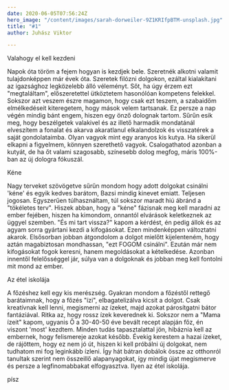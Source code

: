 ```yaml
---
date: 2020-06-05T07:56:24Z
hero_image: "/content/images/sarah-dorweiler-9Z1KRIfpBTM-unsplash.jpg"
title: "#1"
author: Juhász Viktor

---
```

Valahogy el kell kezdeni

Napok óta töröm a fejem hogyan is kezdjek bele. Szeretnék alkotni valamit tulajdonképpen már évek óta. Szeretek filózni dolgokon, ezáltal kialakítani az igazsághoz legközelebb álló véleményt. Sőt, ha úgy érzem ezt "megtaláltam", előszeretettel ütköztetem hasonólóan kompetens felekkel. Sokszor azt veszem észre magamon, hogy csak ezt teszem, a szabaidőm elmélkedéseit kiteregetem, hogy mások velem tartsanak. Ez persze a nap végén mindig bánt engem, hiszen egy önző dolognak tartom. Sűrűn esik meg, hogy beszélgetek valakivel és az illető harmadik mondatánál elveszítem a fonalat és akarva akaratlanul elkalandolzok és visszatérek a saját gondolataimba. Olyan vagyok mint egy aranyos kis kutya. Ha sikerül elkapni a figyelmem, könnyen szerethető vagyok. Csalogathatod azonban a kutyát, de ha őt valami szagosabb, színesebb dolog megfog, máris 100%-ban az új dologra fókuszál.

Kéne

Nagy terveket szövögetve sűrűn mondom hogy adott dolgokat csinálni 'kéne' és egyik kedves barátom, Bazsi mindig kinevet emiatt. Teljesen jogosan. Egyszerűen túlhasználtam, túl sokszor maradt hiú ábránd a "tökéletes terv". Hiszek abban, hogy a "kéne" fázisnak meg kell maradni az ember fejében, hiszen ha kimondom, onnantól elvárások keletkeznek az üggyel szemben. "És mi tart vissza?" kapom a kérdést, én pedig állok és az agyam sorra gyártani kezdi a kifogásokat. Ezen mindenképpen változtatni akarok. Elsősorban jobban átgondolom a dolgot mielőtt kijelenteném, hogy aztán magabiztosan mondhassan, "ezt FOGOM csinálni".  Ezután már nem kifogásokat fogok keresni, hanem megoldásokat a kételkedése. Azonban innentől felelősséggel jár, súlya van a dolgoknak és jobban meg kell fontolni mit mond az ember.

Az étel iskolája

A főzéshez kell egy kis merészség. Gyakran mondom a főzéstől rettegő barátaimnak, hogy a főzés "ízi", elbagatelizálva kicsit a dolgot. Csak kreatívnak kell lenni, megismerni az ízeket, majd azokat párosítgatni bátor fantáziával. Ritka az, hogy rossz ízek keverednek ki. Sokszor nem a "Mama ízeit" kapom, ugyanis Ő a 30-40-50 éve bevált recept alapján főz, én viszont 'most' kezdtem. Minden tudás tapasztalattal jön, hibáznia kell az embernek, hogy felismereje azokat később.  Évekig kerestem a hazai ízeket, de rájöttem, hogy ez nem jó út, hiszen ki kell próbálni új dolgokat, nem tudhatom mi fog leginkább ízleni. Így hát bátran dobálok össze az otthonról tanultak szerint nem összeillő alapanyagokat, így mindig újat megismerve és persze a legfinomabbakat elfogyasztva. Ilyen az étel iskolája.

písz